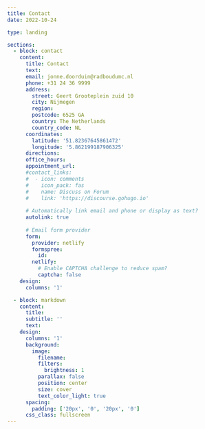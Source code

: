 ```yaml
---
title: Contact
date: 2022-10-24

type: landing

sections:
  - block: contact
    content:
      title: Contact
      text: 
      email: jonne.doorduin@radboudumc.nl
      phone: +31 24 36 9999
      address:
        street: Geert Grooteplein zuid 10
        city: Nijmegen
        region: 
        postcode: 6525 GA
        country: The Netherlands
        country_code: NL
      coordinates:
        latitude: '51.82367645861472'
        longitude: '5.862199187906325'
      directions: 
      office_hours:
      appointment_url: 
      #contact_links:
      #  - icon: comments
      #    icon_pack: fas
      #    name: Discuss on Forum
      #    link: 'https://discourse.gohugo.io'
    
      # Automatically link email and phone or display as text?
      autolink: true
    
      # Email form provider
      form:
        provider: netlify
        formspree:
          id:
        netlify:
          # Enable CAPTCHA challenge to reduce spam?
          captcha: false
    design:
      columns: '1'

  - block: markdown
    content:
      title:
      subtitle: ''
      text:
    design:
      columns: '1'
      background:
        image: 
          filename:
          filters:
            brightness: 1
          parallax: false
          position: center
          size: cover
          text_color_light: true
      spacing:
        padding: ['20px', '0', '20px', '0']
      css_class: fullscreen
---
```

